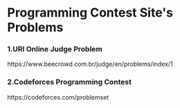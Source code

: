 # Programming Contest Site's Problems
<h3>1.URI Online Judge Problem</h3>
https://www.beecrowd.com.br/judge/en/problems/index/1
<h3>2.Codeforces Programming Contest</h3>
https://codeforces.com/problemset
